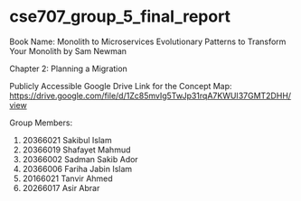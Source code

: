 # cse707_group_5_final_report
Book Name: Monolith to Microservices Evolutionary Patterns to Transform Your Monolith by Sam Newman

Chapter 2: Planning a Migration 

Publicly Accessible Google Drive Link for the Concept Map: https://drive.google.com/file/d/1Zc85mvIg5TwJp31rqA7KWUI37GMT2DHH/view

Group Members:

1. 20366021 Sakibul Islam
2. 20366019 Shafayet Mahmud
3. 20366002 Sadman Sakib Ador
4. 20366006 Fariha Jabin Islam
5. 20166021 Tanvir Ahmed
6. 20266017 Asir Abrar
